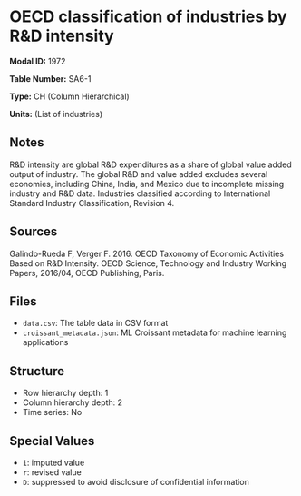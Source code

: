 # OECD classification of industries by R&D intensity

**Modal ID:** 1972

**Table Number:** SA6-1

**Type:** CH (Column Hierarchical)

**Units:** (List of industries)

## Notes

R&D intensity are global R&D expenditures as a share of global value added output of industry. The global R&D and value added excludes several economies, including China, India, and Mexico due to incomplete missing industry and R&D data. Industries classified according to International Standard Industry Classification, Revision 4.

## Sources

Galindo-Rueda F, Verger F. 2016. OECD Taxonomy of Economic Activities Based on R&D Intensity. OECD Science, Technology and Industry Working Papers, 2016/04, OECD Publishing, Paris.

## Files

- `data.csv`: The table data in CSV format
- `croissant_metadata.json`: ML Croissant metadata for machine learning applications

## Structure

- Row hierarchy depth: 1
- Column hierarchy depth: 2
- Time series: No

## Special Values

- `i`: imputed value
- `r`: revised value
- `D`: suppressed to avoid disclosure of confidential information
